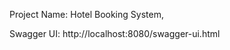 Project Name: Hotel Booking System, 

Swagger UI: http://localhost:8080/swagger-ui.html
        



